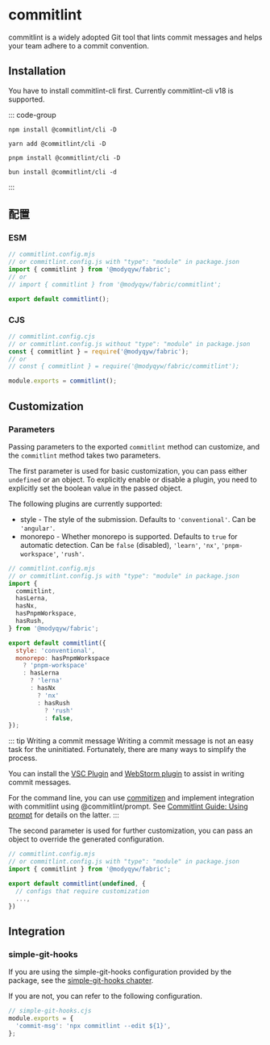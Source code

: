 # commitlint

commitlint is a widely adopted Git tool that lints commit messages and helps your team adhere to a commit convention.

## Installation

You have to install commitlint-cli first. Currently commitlint-cli v18 is supported.

::: code-group

```shell [npm]
npm install @commitlint/cli -D
```

```shell [yarn]
yarn add @commitlint/cli -D
```

```shell [pnpm]
pnpm install @commitlint/cli -D
```

```shell [bun(experimental)]
bun install @commitlint/cli -d
```

:::

## 配置

### ESM

```javascript
// commitlint.config.mjs
// or commitlint.config.js with "type": "module" in package.json
import { commitlint } from '@modyqyw/fabric';
// or
// import { commitlint } from '@modyqyw/fabric/commitlint';

export default commitlint();
```

### CJS

```javascript
// commitlint.config.cjs
// or commitlint.config.js without "type": "module" in package.json
const { commitlint } = require('@modyqyw/fabric');
// or
// const { commitlint } = require('@modyqyw/fabric/commitlint');

module.exports = commitlint();
```

## Customization

### Parameters

Passing parameters to the exported `commitlint` method can customize, and the `commitlint` method takes two parameters.

The first parameter is used for basic customization, you can pass either `undefined` or an object. To explicitly enable or disable a plugin, you need to explicitly set the boolean value in the passed object.

The following plugins are currently supported:

- style - The style of the submission. Defaults to `'conventional'`. Can be `'angular'`.
- monorepo - Whether monorepo is supported. Defaults to `true` for automatic detection. Can be `false` (disabled), `'learn'`, `'nx'`, `'pnpm-workspace'`, `'rush'`.

```javascript
// commitlint.config.mjs
// or commitlint.config.js with "type": "module" in package.json
import {
  commitlint,
  hasLerna,
  hasNx,
  hasPnpmWorkspace,
  hasRush,
} from '@modyqyw/fabric';

export default commitlint({
  style: 'conventional',
  monorepo: hasPnpmWorkspace
    ? 'pnpm-workspace'
    : hasLerna
      ? 'lerna'
      : hasNx
        ? 'nx'
        : hasRush
          ? 'rush'
          : false,
});
```

::: tip Writing a commit message
Writing a commit message is not an easy task for the uninitiated. Fortunately, there are many ways to simplify the process.

You can install the [VSC Plugin](https://marketplace.visualstudio.com/search?term=commit&target=VSCode&category=All%20categories&sortBy=Relevance) and [ WebStorm plugin](https://plugins.jetbrains.com/search?products=webstorm&search=commit) to assist in writing commit messages.

For the command line, you can use [commitizen](https://github.com/commitizen/cz-cli) and implement integration with commitlint using @commitlint/prompt. See [Commitlint Guide: Using prompt](https://commitlint.js.org/#/guides-use-prompt) for details on the latter.
:::

The second parameter is used for further customization, you can pass an object to override the generated configuration.

```javascript
// commitlint.config.mjs
// or commitlint.config.js with "type": "module" in package.json
import { commitlint } from '@modyqyw/fabric';

export default commitlint(undefined, {
  // configs that require customization
  ...,
})
```

## Integration

### simple-git-hooks

If you are using the simple-git-hooks configuration provided by the package, see the [simple-git-hooks chapter](../git/simple-git-hooks.md).

If you are not, you can refer to the following configuration.

```javascript
// simple-git-hooks.cjs
module.exports = {
  'commit-msg': 'npx commitlint --edit ${1}',
};
```
